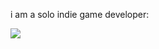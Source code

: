 i am a solo indie game developer:

[![](https://visitcount.itsvg.in/api?id=OURABIG&label=Profile%20Views&color=0&icon=5&pretty=false)](https://visitcount.itsvg.in)


